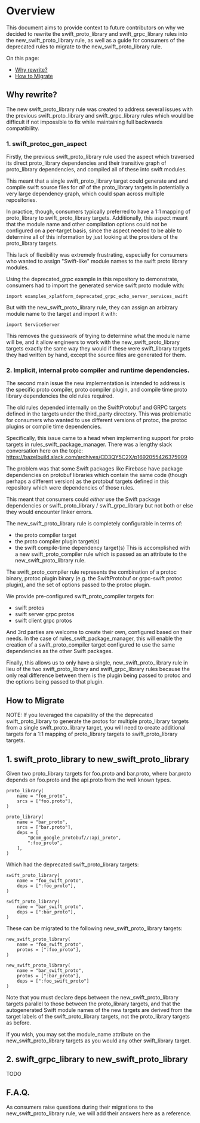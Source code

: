 # Overview

This document aims to provide context to future contributors on why we decided to rewrite
the swift_proto_library and swift_grpc_library rules into the new_swift_proto_library rule,
as well as a guide for consumers of the deprecated rules to migrate to the new_swift_proto_library rule.

On this page:
  * [Why rewrite?](#why-rewrite)
  * [How to Migrate](#how-to-migrate)

## Why rewrite?

The new swift_proto_library rule was created to address several issues with the previous
swift_proto_library and swift_grpc_library rules which would be difficult if not impossible 
to fix while maintaining full backwards compatibility.

### 1. swift_protoc_gen_aspect

Firstly, the previous swift_proto_library rule used the aspect which traversed its direct 
proto_library dependencies and their transitive graph of proto_library dependencies,
and compiled all of these into swift modules. 

This meant that a single swift_proto_library target could generate and and compile swift source files
for *all* of the proto_library targets in potentially a very large dependency graph,
which could span across multiple repositories.

In practice, though, consumers typically preferred to have a 1:1 mapping of proto_library to swift_proto_library targets.
Additionally, this aspect meant that the module name and other compilation options could not be configured on a per-target basis,
since the aspect needed to be able to determine all of this information by just looking at the providers of the proto_library targets.

This lack of flexibility was extremely frustrating, especially for consumers who wanted to assign "Swift-like" module names
to the swift proto library modules. 

Using the deprecated_grpc example in this repository to demonstrate,
consumers had to import the generated service swift proto module with:

```
import examples_xplatform_deprecated_grpc_echo_server_services_swift
```

But with the new_swift_proto_library rule, 
they can assign an arbitrary module name to the target and import it with:

```
import ServiceServer
```

This removes the guesswork of trying to determine what the module name will be,
and it allow engineers to work with the new_swift_proto_library targets exactly the same
way they would if these were swift_library targets they had written by hand,
except the source files are generated for them.

### 2. Implicit, internal proto compiler and runtime dependencies.

The second main issue the new implementation is intended to address is the specific proto compiler,
proto compiler plugin, and compile time proto library dependencies the old rules required.

The old rules depended internally on the SwiftProtobuf and GRPC targets defined in the targets under
the third_party directory. This was problematic for consumers who wanted to use different versions
of protoc, the protoc plugins or compile time dependencies.

Specifically, this issue came to a head when implementing support for proto targets in
rules_swift_package_manager. There was a lengthy slack conversation here on the topic:
https://bazelbuild.slack.com/archives/CD3QY5C2X/p1692055426375909

The problem was that some Swift packages like Firebase have package dependencies on protobuf
libraries which contain the same code (though perhaps a different version) as the protobuf
targets defined in this repository which were dependencies of those rules.

This meant that consumers could *either* use the Swift package dependencies *or*
swift_proto_library / swift_grpc_library but not both or else they would encounter linker errors.

The new_swift_proto_library rule is completely configurable in terms of:
- the proto compiler target
- the proto compiler plugin target(s)
- the swift compile-time dependency target(s)
This is accomplished with a new swift_proto_compiler rule 
which is passed as an attribute to the new_swift_proto_library rule.

The swift_proto_compiler rule represents the combination of a protoc binary,
protoc plugin binary (e.g. the SwiftProtobuf or grpc-swift protoc plugin),
and the set of options passed to the protoc plugin.

We provide pre-configured swift_proto_compiler targets for:
- swift protos
- swift server grpc protos
- swift client grpc protos

And 3rd parties are welcome to create their own, configured based on their needs.
In the case of rules_swift_package_manager, this will enable the creation of a swift_proto_compiler target
configured to use the same dependencies as the other Swift packages.

Finally, this allows us to only have a single, new_swift_proto_library rule in lieu of the two
swift_proto_library and swift_grpc_library rules because the only real difference between them
is the plugin being passed to protoc and the options being passed to that plugin.

## How to Migrate

NOTE: If you leveraged the capability of the the deprecated swift_proto_library
to generate the protos for multiple proto_library targets from a single swift_proto_library target, 
you will need to create additional targets for a 1:1 mapping of proto_library targets to swift_proto_library targets.

## 1. swift_proto_library to new_swift_proto_library

Given two proto_library targets for foo.proto and bar.proto,
where bar.proto depends on foo.proto and the api.proto from the well known types.

```
proto_library(
    name = "foo_proto",
    srcs = ["foo.proto"],
)

proto_library(
    name = "bar_proto",
    srcs = ["bar.proto"],
    deps = [
        "@com_google_protobuf//:api_proto",
        ":foo_proto",
    ],
)
```

Which had the deprecated swift_proto_library targets:

```
swift_proto_library(
    name = "foo_swift_proto",
    deps = [":foo_proto"],
)

swift_proto_library(
    name = "bar_swift_proto",
    deps = [":bar_proto"],
)
```

These can be migrated to the following new_swift_proto_library targets:

```
new_swift_proto_library(
    name = "foo_swift_proto",
    protos = [":foo_proto"],
)

new_swift_proto_library(
    name = "bar_swift_proto",
    protos = [":bar_proto"],
    deps = [":foo_swift_proto"]
)
```

Note that you must declare deps between the new_swift_proto_library targets parallel to those between the proto_library targets,
and that the autogenerated Swift module names of the new targets are derived from the target labels of the swift_proto_library targets,
not the proto_library targets as before. 

If you wish, you may set the module_name attribute on the new_swift_proto_library targets as you would any other swift_library target.

## 2. swift_grpc_library to new_swift_proto_library

TODO

## F.A.Q.

As consumers raise questions during their migrations to the new_swift_proto_library rule,
we will add their answers here as a reference.